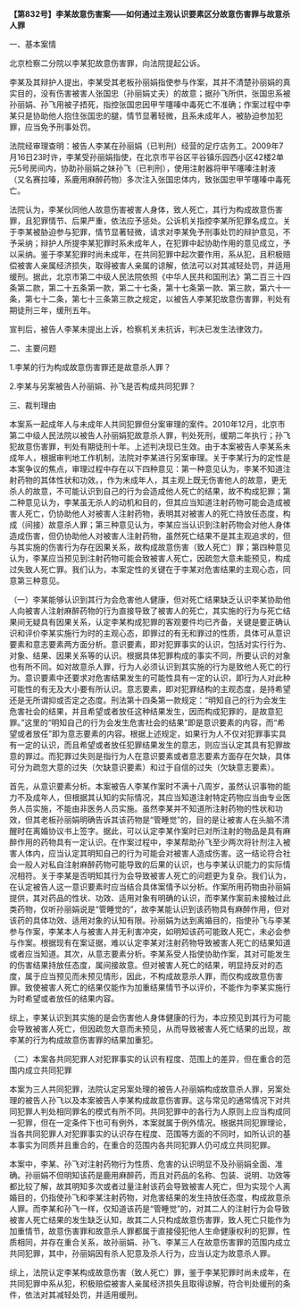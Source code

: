 **【第832号】李某故意伤害案——如何通过主观认识要素区分故意伤害罪与故意杀人罪**

一、基本案情

北京检察二分院以李某犯故意伤害罪，向法院提起公诉。

李某及其辩护人提出，李某受其老板孙丽娟指使参与作案，其并不清楚孙丽娟的真实目的，没有伤害被害人张国忠（孙丽娟丈夫）的故意；据孙飞所供，张国忠系被孙丽娟、孙飞用被子捂死，指控张国忠因甲苄噻嗪中毒死亡不准确；作案过程中李某只是协助他人抱住张国忠的腿，情节显著轻微，且系未成年人，被胁迫参加犯罪，应当免予刑事处罚。

法院经审理查明：被告人李某在孙丽娟（已判刑）经营的足疗店务工。2009年7月16日23时许，李某受孙丽娟指使，在北京市平谷区平谷镇乐园西小区42楼2单元5号房间内，协助孙丽娟之妹孙飞（已判刑），使用注射器将甲苄噻嗪注射液（又名赛拉嗪，系鹿用麻醉药物）多次注入张国忠体内，致张国忠甲苄噻嗪中毒死亡。

法院认为，李某伙同他人故意伤害被害人身体，致人死亡，其行为构成故意伤害罪，且犯罪情节、后果严重，依法应予惩处。公诉机关指控李某所犯罪名成立。关于李某被胁迫参与犯罪，情节显著轻微，请求对李某免予刑事处罚的辩护意见，不予采纳；辩护人所提李某犯罪时系未成年人，在犯罪中起协助作用的意见成立，予以采纳。鉴于李某犯罪时尚未成年，在共同犯罪中起次要作用，系从犯，且积极赔偿被害人亲属经济损失，取得被害人亲属的谅解，依法可以对其减轻处罚，并适用缓刑。据此，北京市第二中级人民法院依照《中华人民共和国刑法》第二百三十四条第二款，第二十五条第一款，第二十七条，第十七条第一款、第三款，第六十一条，第七十二条，第七十三条第三款之规定，以被告人李某犯故意伤害罪，判处有期徒刑三年，缓刑五年。

宣判后，被告人李某未提出上诉，检察机关未抗诉，判决已发生法律效力。

二、主要问题

1.李某的行为构成故意伤害罪还是故意杀人罪？

2.李某与另案被告人孙丽娟、孙飞是否构成共同犯罪？

三、裁判理由

本案系一起成年人与未成年人共同犯罪但分案审理的案件。2010年12月，北京市第二中级人民法院以被告人孙丽娟犯故意杀人罪，判处死刑，缓期二年执行；孙飞犯故意伤害罪，判处有期徒刑十年。上述判决现已生效。由于本案被告人李某系未成年人，根据审判地工作机制，法院对李某进行另案审理。关于李某行为的定性是本案争议的焦点，审理过程中存在以下四种意见：第一种意见认为，李某不知道注射药物的其体性状和功效。，作为未成年人，其主观上既无伤害他人的故意，更无杀人的故意，不可能认识到自己的行为会造成他人死亡的结果，故不构成犯罪；第二种意见认为，李某虽无杀人的动机和目的，但其应当知道注射药物可能会造成被害人死亡，仍协助他人对被害人注射药物，表明其对被害人的死亡持放任态度，构成（间接）故意杀人罪；第三种意见认为，李某应当认识到注射药物会对他人身体造成伤害，但仍协助他人对被害人注射药物，虽然死亡结果不是其主观追求的，但与其实施的伤害行为存在因果关系，故构成故意伤害（致人死亡）罪；第四种意见认为，李某应当预见到注射药物可能会致被害人死亡，因疏忽大意未能预见，构成过失致人死亡罪。我们认为，本案定性的关键在于李某对危害结果的主观心态，同意第三种意见。

（一）李某能够认识到其行为会危害他人健康，但对死亡结果缺乏认识李某协助他人向被害人注射麻醉药物的行为直接导致了被害人的死亡，其实施的行为与死亡结果间无疑具有因果关系，认定李某构成犯罪的客观要件均已齐备，关键是要正确认识和评价李某实施行为时的主观心态，即罪过的有无和罪过的性质，具体可从意识要素和意志要素两方面分析。意识要素，即对犯罪事实的认识，包括对实行行为、对象、结果、因果关系等的认识。根据具体犯罪构成的事实不同，所要认识的对象也有所不同。如对故意杀人罪，行为人必须认识到其实施的行为是致他人死亡的行为。意识要素中还要求对危害结果发生的可能性具有一定的认识，即行为人对此种可能性的有无及大小要有所认识。意志要素，即对犯罪结构的主观态度，是持希望还是无所谓抑或否定之态度。刑法第十四条第一款规定：“明知自己的行为会发生危害社会的结果，并且希望或者放任这种结果发生，因而构成犯罪的，是故意犯罪。”这里的“明知自己的行为会发生危害社会的结果”即是意识要素的内容，而“希望或者放任”即为意志要素的内容。根据上述规定，如果行为人不仅对犯罪事实具有一定的认识，而且希望或者放任犯罪结果发生的意志，则应当认定其具有犯罪故意的罪过。而犯罪过失则是指行为人在意识要素或者意志要素方面存在欠缺，具体可分为疏忽大意的过失（欠缺意识要素）和过于自信的过失（欠缺意志要素）。

首先，从意识要素分析。本案被告人李某作案时不满十八周岁，虽然认识事物的能力不及成年人，但根据其认知的实际情况，其应当知道注射特定药物应当由专业医务人员实施，不能由非医务人员实施。虽然李某并不知道所注射药物的性状和功效，但其老板孙丽娟明确告诉其该药物是“管睡觉”的，目的是让被害人在头脑不清醒时在离婚协议书上签字。据此，可以认定李某作案时已对所注射的物品是具有麻醉作用的药物具有一定认识。在作案过程中，李某帮助孙飞至少两次将针剂注入被害人体内，应当认定其明知自己的行为可能会对被害人造成伤害。这一结论符合社会一般人对私自注射麻醉药物可能导致的后果的认识，也与李某认识能力的实际情况相符。关于李某是否明知其行为会导致被害人死亡的问题更为复杂。我们认为，在认定被告人这一意识要素时应当结合具体案情予以分析。作案所用药物由孙丽娟提供，其对药品的性状、功效、适用对象有明确的认识，而李某作案前未接触过此类药物，仅听孙丽娟说是“管睡觉的”，故李某能认识到该药物具有麻醉作用，但对该药的具体功效、适用对象的认知有限。孙丽娟为达到离婚目的，指使孙飞与李某参与作案，李某本人与被害人并无利害冲突，如明知该药可能致人死亡，未必会参与作案。根据现有在案证据，难以认定李某对注射药物导致被害人死亡的结果知道或者应当知道。其次，从意志要素分析。李某系受人指使协助作案，其对可能发生的伤害结果持放任态度，属间接故意。但对被害人死亡的结果，明显持反对的态度，属于应当预见而未预见情形，因此，不构成故意杀人罪，而仅构成故意伤害罪。致使被害人死亡的结果仅能作为加重结果情节予以评价，不能作为李某实施行为时希望或者放任的结果内容。

综上，李某认识到其实施的是会伤害他人身体健康的行为，本应预见到其行为可能会导致被害人死亡，但因疏忽大意而未预见，从而导致被害人死亡结果的出现，故李某的行为构成故意伤害罪的结果加重犯。

（二）本案各共同犯罪人对犯罪事实的认识有程度、范围上的差异，但在重合的范围内成立共同犯罪

本案为三人共同犯罪，法院认定另案处理的被告人孙丽娟构成故意杀人罪，另案处理的被告人孙飞以及本案被告人李某构成故意伤害罪。这与常见的通常情况下对共同犯罪人判处相同罪名的模式有所不同。共同犯罪中的各行为人原则上应当构成同一犯罪，但在一定条件下也可有例外，本案就属于例外情况。根据共同犯罪理论，当各共同犯罪人对犯罪事实的认识存在程度、范围等方面的不同时，如所认识的基本事实为同质并且重合的，在重合的范围内各共同犯罪人仍可成立共同犯罪。

本案中，李某、孙飞对注射药物行为性质、危害的认识明显不及孙丽娟全面、准确。孙丽娟不但明知该药是鹿用麻醉药，而且对药品的名称、包装、说明、功效等都比较了解，故其明知多次或者过量注射该药会导致被害人死亡，但为实现个人离婚目的，仍指使孙飞和李某注射药物，对危害结果的发生持放任态度，构成故意杀人罪。而李某和孙飞一样，仅知道该药是“管睡觉”的，对其二人的注射行为会导致被害人死亡结果的发生缺乏认知，故其二人只构成故意伤害罪，致人死亡只能作为加重情节，故意伤害罪和故意杀人罪都属于直接侵犯他人生命健康权利的犯罪，性质相同，并存在重合关系，故孙丽娟、孙飞、李某三人在故意伤害罪的范围内成立共同犯罪，其中，孙丽娟因有杀人犯意及杀人行为，应当认定为故意杀人罪。

综上，法院认定李某构成故意伤害（致人死亡）罪，鉴于李某犯罪时尚未成年，在共同犯罪中系从犯，积极赔偿被害人亲属经济损失且取得谅解，符合判处缓刑的条件，依法对其减轻处罚，并适用缓刑。